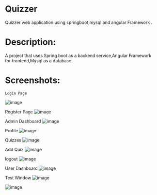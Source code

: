 # Quizzer
 Quizzer web application using springboot,mysql and angular Framework .
 

# Description:


A project that uses Spring boot as a backend service,Angular Framework for frontend,Mysql as a database.

  
  
  # Screenshots:

  
	Login Page 
![image](https://user-images.githubusercontent.com/56060739/181246995-b3c3e53d-dfea-4c54-b7b9-b030a50c360d.png)

  Register Page
![image](https://user-images.githubusercontent.com/56060739/181247160-324179cf-78c9-4826-a1ae-085f07b2c010.png)

Admin Dashboard
![image](https://user-images.githubusercontent.com/56060739/181248088-59822fd1-7b7f-4bcb-9214-03704851f225.png)

Profile 
![image](https://user-images.githubusercontent.com/56060739/181248216-7ba2f30c-fcef-4a9b-a14e-fb4867fd91b4.png)

Quizzes
![image](https://user-images.githubusercontent.com/56060739/181248323-19ccba0b-abad-43ef-8714-1565fde419fe.png)

Add Quiz
![image](https://user-images.githubusercontent.com/56060739/181248398-e773c706-7d45-4e2d-b467-65875b972c4d.png)

logout
![image](https://user-images.githubusercontent.com/56060739/181248494-95804953-1c4c-4227-914a-bcead9dd0cc9.png)

User Dashboard
![image](https://user-images.githubusercontent.com/56060739/181248598-dae17f95-e3e2-4194-bbe5-d6248e194a9c.png)

Test Window 
![image](https://user-images.githubusercontent.com/56060739/181248727-c47f8263-cd12-43df-acd0-0a08452d263b.png)

![image](https://user-images.githubusercontent.com/56060739/181248809-33a83187-428c-4802-9679-a42ede52ed32.png)
